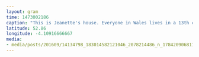 ```yaml
---
layout: gram
time: 1473002186
caption: "This is Jeanette's house. Everyone in Wales lives in a 13th century castle."
latitude: 52.86
longitude: -4.10916666667
media:
- media/posts/201609/14134798_183014582121046_2078214486_n_17842090681158972.jpg
---
```

